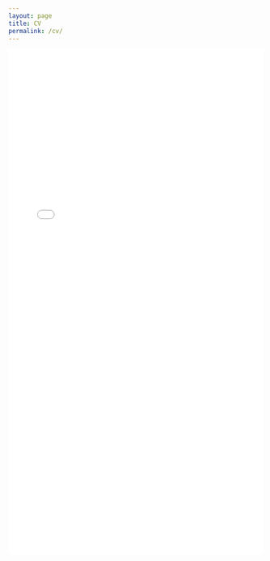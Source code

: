 ```yaml
---
layout: page
title: CV
permalink: /cv/
---
```


<embed src="/assets/images/CV_Fall25.pdf" width="100%" height="1000px" type="application/pdf">
